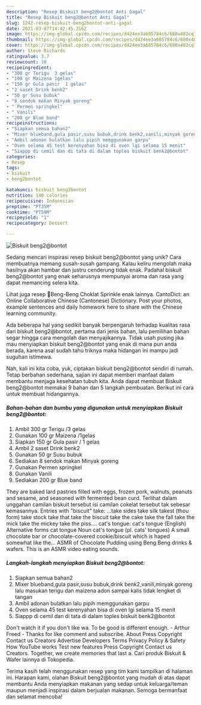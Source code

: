 ```yaml
---
description: "Resep Biskuit beng2@bontot Anti Gagal"
title: "Resep Biskuit beng2@bontot Anti Gagal"
slug: 1242-resep-biskuit-beng2bontot-anti-gagal
date: 2021-03-07T14:42:45.216Z
image: https://img-global.cpcdn.com/recipes/d424ee3a685784c6/680x482cq70/biskuit-beng2bontot-foto-resep-utama.jpg
thumbnail: https://img-global.cpcdn.com/recipes/d424ee3a685784c6/680x482cq70/biskuit-beng2bontot-foto-resep-utama.jpg
cover: https://img-global.cpcdn.com/recipes/d424ee3a685784c6/680x482cq70/biskuit-beng2bontot-foto-resep-utama.jpg
author: Steve Richards
ratingvalue: 3.7
reviewcount: 10
recipeingredient:
- "300 gr Terigu  3 gelas"
- "100 gr Maizena 1gelas"
- "150 gr Gula pasir  1 gelas"
- "2 saset Drink benk2"
- "50 gr Susu bubuk"
- "8 sendok makan Minyak goreng"
- " Permen springkel"
- " Vanili"
- "200 gr Blue band"
recipeinstructions:
- "Siapkan semua bahan2"
- "Mixer blueband,gula pasir,susu bubuk,drink benk2,vanili,minyak goreng lalu masukan terigu dan maizena adon sampai kalis tidak lengket di tangan"
- "Ambil adonan bulatkan lalu pipih memggunakan garpu"
- "Oven selama 45 test kerenyahan bisa di oven lgi selama 15 menit"
- "Siappp di cemil dan di tata di dalam toples biskuit benk2@bontot"
categories:
- Resep
tags:
- biskuit
- beng2bontot

katakunci: biskuit beng2bontot 
nutrition: 140 calories
recipecuisine: Indonesian
preptime: "PT35M"
cooktime: "PT59M"
recipeyield: "1"
recipecategory: Dessert

---
```



![Biskuit beng2@bontot](https://img-global.cpcdn.com/recipes/d424ee3a685784c6/680x482cq70/biskuit-beng2bontot-foto-resep-utama.jpg)

Sedang mencari inspirasi resep biskuit beng2@bontot yang unik? Cara membuatnya memang susah-susah gampang. Kalau keliru mengolah maka hasilnya akan hambar dan justru cenderung tidak enak. Padahal biskuit beng2@bontot yang enak seharusnya mempunyai aroma dan rasa yang dapat memancing selera kita.

Lihat juga resep 🍫Beng-Beng Choklat Sprinkle enak lainnya. CantoDict: an Online Collaborative Chinese (Cantonese) Dictionary. Post your photos, example sentences and daily homework here to share with the Chinese learning community.

Ada beberapa hal yang sedikit banyak berpengaruh terhadap kualitas rasa dari biskuit beng2@bontot, pertama dari jenis bahan, lalu pemilihan bahan segar hingga cara mengolah dan menyajikannya. Tidak usah pusing jika mau menyiapkan biskuit beng2@bontot yang enak di mana pun anda berada, karena asal sudah tahu triknya maka hidangan ini mampu jadi suguhan istimewa.


Nah, kali ini kita coba, yuk, ciptakan biskuit beng2@bontot sendiri di rumah. Tetap berbahan sederhana, sajian ini dapat memberi manfaat dalam membantu menjaga kesehatan tubuh kita. Anda dapat membuat Biskuit beng2@bontot memakai 9 bahan dan 5 langkah pembuatan. Berikut ini cara untuk membuat hidangannya.

<!--inarticleads1-->

##### Bahan-bahan dan bumbu yang digunakan untuk menyiapkan Biskuit beng2@bontot:

1. Ambil 300 gr Terigu  /3 gelas
1. Gunakan 100 gr Maizena /1gelas
1. Siapkan 150 gr Gula pasir / 1 gelas
1. Ambil 2 saset Drink benk2
1. Gunakan 50 gr Susu bubuk
1. Sediakan 8 sendok makan Minyak goreng
1. Gunakan  Permen springkel
1. Gunakan  Vanili
1. Sediakan 200 gr Blue band


They are baked lard pastries filled with eggs, frozen pork, walnuts, peanuts and sesame, and seasoned with fermented bean curd. Terlihat dalam unggahan camilan biskuit tersebut isi camilan cokelat tersebut tak sebesar kemasannya. Entries with &#34;biscuit&#34; take: …take sides take silk takest (thou‎ form) take stock take that take the biscuit take the cake take the fall take the mick take the mickey take the piss…. cat&#39;s tongue: cat&#39;s tongue (English) Alternative forms cat tongue Noun cat&#39;s tongue (pl. cats&#39; tongues) A small chocolate bar or chocolate-covered cookie/biscuit which is haped somewhat like the… ASMR of Chocolate Pudding using Beng Beng drinks &amp; wafers. This is an ASMR video eating sounds. 

<!--inarticleads2-->

##### Langkah-langkah menyiapkan Biskuit beng2@bontot:

1. Siapkan semua bahan2
1. Mixer blueband,gula pasir,susu bubuk,drink benk2,vanili,minyak goreng lalu masukan terigu dan maizena adon sampai kalis tidak lengket di tangan
1. Ambil adonan bulatkan lalu pipih memggunakan garpu
1. Oven selama 45 test kerenyahan bisa di oven lgi selama 15 menit
1. Siappp di cemil dan di tata di dalam toples biskuit benk2@bontot


Don&#39;t watch it if you don&#39;t like wa. To be good is different enough. - Arthur Freed - Thanks for like comment and subscribe. About Press Copyright Contact us Creators Advertise Developers Terms Privacy Policy &amp; Safety How YouTube works Test new features Press Copyright Contact us Creators. Together, we create memories that last a. Cari produk Biskuit &amp; Wafer lainnya di Tokopedia. 

Terima kasih telah menggunakan resep yang tim kami tampilkan di halaman ini. Harapan kami, olahan Biskuit beng2@bontot yang mudah di atas dapat membantu Anda menyiapkan makanan yang sedap untuk keluarga/teman maupun menjadi inspirasi dalam berjualan makanan. Semoga bermanfaat dan selamat mencoba!
